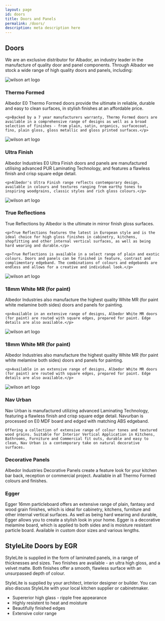 ```yaml
---
layout: page
id: doors
title: Doors and Panels
permalink: /doors/
description: meta description here
---
```


## Doors

We are an exclusive distributor for Albador, an industry leader in the manufacture of quality door and panel components.  Through Albador we stock a wide range of high quality doors and panels, including:

<div class="row brand">
  <div class="col-1-3">
    <img src="http://placehold.it/400x400" alt="wilson art logo">
  </div>
  <div class="col-2-3">
    <h3>Thermo Formed</h3>
    <p>Albedor E0 Thermo Formed doors provide the ultimate in reliable, durable and easy to clean surfaces, in stylish finishes at an affordable price.</p>

    <p>Backed by a 7 year manufacturers warranty, Thermo Formed doors are available in a comprehensive range of designs as well as a broad selection of finishes - from plain, satin, organics, surfacecoat, fino, plain gloss, gloss metallic and gloss printed surfaces.</p>
  </div>
</div>

<div class="row brand">
  <div class="col-1-3">
    <img src="http://placehold.it/400x400" alt="wilson art logo">
  </div>
  <div class="col-2-3">
    <h3>Ultra Finish</h3>
    <p>Albedor Industries E0 Ultra Finish doors and panels are manufactured utilising advanced PUR Laminating Technology, and features a flawless finish and crisp square edge detail.</p>

    <p>Albedor's Ultra Finish range reflects contemporary design, available in colours and textures ranging from earthy tones to inspiring woodgrains, classic styles and rich gloss colours.</p>
  </div>
</div>

<div class="row brand">
  <div class="col-1-3">
    <img src="http://placehold.it/400x400" alt="wilson art logo">
  </div>
  <div class="col-2-3">
    <h3>True Reflections</h3>
    <p>True Reflections by Albedor is the ultimate in mirror finish gloss surfaces.</p>

    <p>True Reflections features the latest in European style and is the ideal choice for high gloss finishes in cabinetry, kitchens, shopfitting and other internal vertical surfaces, as well as being hard wearing and durable.</p>

    <p>True Reflections is available in a select range of plain and exotic colours. Doors and panels can be finished in feature, contrast and complimentary edgeband. The combinations of colours and edgebands are endless and allows for a creative and individual look.</p>
  </div>
</div>

<div class="row brand">
  <div class="col-1-3">
    <img src="http://placehold.it/400x400" alt="wilson art logo">
  </div>
  <div class="col-2-3">
    <h3>18mm White MR (for paint)</h3>
    <p>Albedor Industries also manufacture the highest quality White MR (for paint white melamine both sides) doors and panels for painting.</p>

    <p>Available in an extensive range of designs, Albedor White MR doors (for paint) are routed with square edges, prepared for paint. Edge details are also available.</p>
  </div>
</div>


<div class="row brand">
  <div class="col-1-3">
    <img src="http://placehold.it/400x400" alt="wilson art logo">
  </div>
  <div class="col-2-3">
    <h3>18mm White MR (for paint)</h3>
    <p>Albedor Industries also manufacture the highest quality White MR (for paint white melamine both sides) doors and panels for painting.</p>

    <p>Available in an extensive range of designs, Albedor White MR doors (for paint) are routed with square edges, prepared for paint. Edge details are also available.</p>
  </div>
</div>

<div class="row brand">
  <div class="col-1-3">
    <img src="http://placehold.it/400x400" alt="wilson art logo">
  </div>
  <div class="col-2-3">
    <h3>Nav Urban</h3>
    <p>Nav Urban is manufactured utilizing advanced Laminating Technology, featuring a flawless finish and crisp square edge detail. Navurban is processed on E0 MDF board and edged with matching ABS edgeband.</p>



    Offering a collection of extensive range of colour tones and textured wood grains. Suitable for Interior Vertical Application in Kitchens, Bathrooms, Furniture and Commercial fit outs, durable and easy to clean, Nav Urban is a contemporary take on natural decorative surfaces.

  </div>
</div>



### Decorative Panels

Albedor Industries Decorative Panels create a feature look for your kitchen bar back, reception or commercial project. Available in all Thermo Formed colours and finishes.



### Egger

Egger 16mm particleboard offers an extensive range of plain, fantasy and wood grain finishes, which is ideal for cabinetry, kitchens, furniture and other internal vertical surfaces. As well as being hard wearing and durable, Egger allows you to create a stylish look in your home. Egger is a decorative melamine board, which is applied to both sides and is moisture resistant particle board. Available in custom door sizes and various lengths.

## StyleLite Doors by EGR

StyleLite is supplied in the form of laminated panels, in a range of thicknesses and sizes. Two finishes are available - an ultra high gloss, and a velvet matte. Both finishes offer a smooth, flawless surface with an unsurpassed depth of colour.

StyleLite is supplied by your architect, interior designer or builder. You can also discuss StyleLite with your local kitchen supplier or cabinetmaker.

- Supererior high glass - ripple free appearance
- Highly resistent to heat and moisture
- Beautifully finished edges
- Extensive color range
